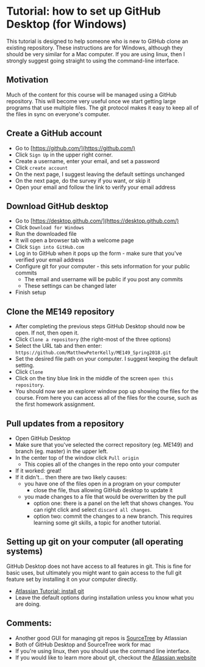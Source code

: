 # Tutorial:  how to set up GitHub Desktop (for Windows)

This tutorial is designed to help someone who is new to GitHub clone an existing repository.
These instructions are for Windows, although they should be very similar for a Mac computer.
If you are using linux, then I strongly suggest going straight to using the command-line interface.

## Motivation
Much of the content for this course will be managed using a GitHub repository.
This will become very useful once we start getting large programs that use multiple files.
The git protocol makes it easy to keep all of the files in sync on everyone's computer.

## Create a GitHub account
- Go to [https://github.com/](https://github.com/)
- Click `Sign Up` in the upper right corner.
- Create a username, enter your email, and set a password
- Click `create account`
- On the next page, I suggest leaving the default settings unchanged
- On the next page, do the survey if you want, or skip it
- Open your email and follow the link to verify your email address

## Download GitHub desktop
- Go to [https://desktop.github.com/](https://desktop.github.com/)
- Click `Download for Windows`
- Run the downloaded file
- It will open a browser tab with a welcome page
- Click `Sign into GitHub.com`
- Log in to GitHub when it pops up the form - make sure that you've verified your email address
- Configure git for your computer - this sets information for your public commits
  - The email and username will be public if you post any commits
  - These settings can be changed later
- Finish setup

## Clone the ME149 repository
- After completing the previous steps GitHub Desktop should now be open. If not, then open it.
- Click `Clone a repository` (the right-most of the three options)
- Select the URL tab and then enter:
`https://github.com/MatthewPeterKelly/ME149_Spring2018.git`
- Set the desired file path on your computer. I suggest keeping the default setting.
- Click `Clone`
- Click on the tiny blue link in the middle of the screen `open this repository`.
- You should now see an explorer window pop up showing the files for the course. From here you can access all of the files for the course, such as the first homework assignment.

## Pull updates from a repository
- Open GitHub Desktop
- Make sure that you've selected the correct repository (eg. ME149) and branch (eg. master) in the upper left.
- In the center top of the window click `Pull origin`
  - This copies all of the changes in the repo onto your computer
- If it worked: great!
- If it didn't... then there are two likely causes:
  - you have one of the files open in a program on your computer
    - close the file, thus allowing GitHub desktop to update it
  - you made changes to a file that would be overwritten by the pull
    - option one: there is a panel on the left that shows changes. You can right click and select `discard all changes`.
    - option two: commit the changes to a new branch. This requires learning some git skills, a topic for another tutorial.

## Setting up git on your computer (all operating systems)
GitHub Desktop does not have access to all features in git.
This is fine for basic uses, but ultimately you might want to gain access to the full git feature set by installing it on your computer directly.
- [Atlassian Tutorial: install git](https://www.atlassian.com/git/tutorials/install-git)
- Leave the default options during installation unless you know what you are doing.

## Comments:
- Another good GUI for managing git repos is [SourceTree](https://www.sourcetreeapp.com/) by Atlassian
- Both of GitHub Desktop and SourceTree work for mac
- If you're using linux, then you should use the command line interface.
- If you would like to learn more about git, checkout the [Atlassian website](https://www.atlassian.com/git/tutorials)
